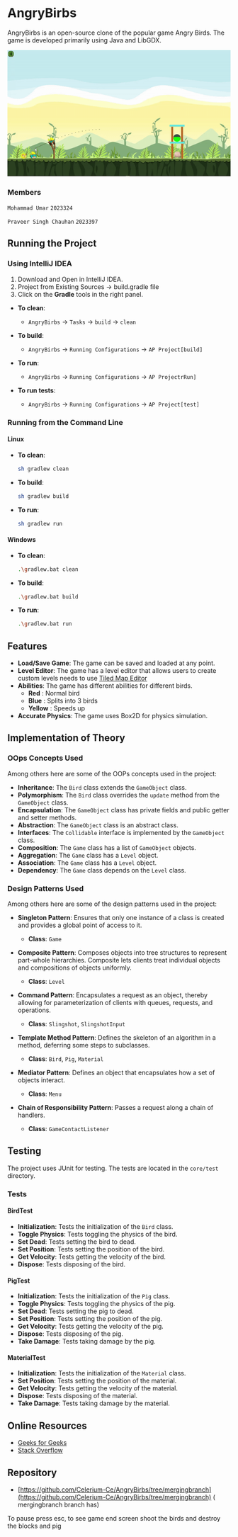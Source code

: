 # AngryBirbs

AngryBirbs is an open-source clone of the popular game Angry Birds. The game is developed primarily using Java and LibGDX.

![Gameplay GIF](https://github.com/Celerium-Ce/AngryBirbs/blob/mergingbranch/Media/gifdemo.gif)

### Members

`Mohammad Umar` `2023324`

`Praveer Singh Chauhan` `2023397`

## Running the Project

### Using IntelliJ IDEA

1. Download and Open in IntelliJ IDEA.
2. Project from Existing Sources -> build.gradle file
3. Click on the **Gradle** tools in the right panel.

- **To clean**:
   - `AngryBirbs` -> `Tasks` -> `build` -> `clean`

- **To build**:
    - `AngryBirbs` -> `Running Configurations` -> `AP Project[build]`

- **To run**:
    - `AngryBirbs` -> `Running Configurations` -> `AP ProjectrRun]`
  
- **To run tests**:
    - `AngryBirbs` -> `Running Configurations` -> `AP Project[test]`

### Running from the Command Line

#### Linux

- **To clean**:
  ```bash
  sh gradlew clean
  ```

- **To build**:
  ```bash
  sh gradlew build
  ```

- **To run**:
  ```bash
  sh gradlew run
  ```

#### Windows

- **To clean**:
  ```bash
  .\gradlew.bat clean
  ```

- **To build**:
  ```bash
  .\gradlew.bat build
  ```

- **To run**:
  ```bash
  .\gradlew.bat run
  ```

## Features

- **Load/Save Game**: The game can be saved and loaded at any point.
- **Level Editor**: The game has a level editor that allows users to create custom levels needs to use [Tiled Map Editor](https://www.mapeditor.org/)
- **Abilities**: The game has different abilities for different birds.
  - **Red** : Normal bird
  - **Blue** : Splits into 3 birds
  - **Yellow** : Speeds up
- **Accurate Physics**: The game uses Box2D for physics simulation.

## Implementation of Theory

### OOps Concepts Used

Among others here are some of the OOPs concepts used in the project:
- **Inheritance**: The `Bird` class extends the `GameObject` class.
- **Polymorphism**: The `Bird` class overrides the `update` method from the `GameObject` class.
- **Encapsulation**: The `GameObject` class has private fields and public getter and setter methods.
- **Abstraction**: The `GameObject` class is an abstract class.
- **Interfaces**: The `Collidable` interface is implemented by the `GameObject` class.
- **Composition**: The `Game` class has a list of `GameObject` objects.
- **Aggregation**: The `Game` class has a `Level` object.
- **Association**: The `Game` class has a `Level` object.
- **Dependency**: The `Game` class depends on the `Level` class.

### Design Patterns Used

Among others here are some of the design patterns used in the project:


- **Singleton Pattern**: Ensures that only one instance of a class is created and provides a global point of access to it.
    - **Class**: `Game`

- **Composite Pattern**: Composes objects into tree structures to represent part-whole hierarchies. Composite lets clients treat individual objects and compositions of objects uniformly.
    - **Class**: `Level`

- **Command Pattern**: Encapsulates a request as an object, thereby allowing for parameterization of clients with queues, requests, and operations.
    - **Class**: `Slingshot`, `SlingshotInput`

- **Template Method Pattern**: Defines the skeleton of an algorithm in a method, deferring some steps to subclasses.
    - **Class**: `Bird`, `Pig`, `Material`

- **Mediator Pattern**: Defines an object that encapsulates how a set of objects interact.
    - **Class**: `Menu`

- **Chain of Responsibility Pattern**: Passes a request along a chain of handlers.
    - **Class**: `GameContactListener`

## Testing

The project uses JUnit for testing. The tests are located in the `core/test` directory.
### Tests

#### BirdTest

- **Initialization**: Tests the initialization of the `Bird` class.
- **Toggle Physics**: Tests toggling the physics of the bird.
- **Set Dead**: Tests setting the bird to dead.
- **Set Position**: Tests setting the position of the bird.
- **Get Velocity**: Tests getting the velocity of the bird.
- **Dispose**: Tests disposing of the bird.

#### PigTest

- **Initialization**: Tests the initialization of the `Pig` class.
- **Toggle Physics**: Tests toggling the physics of the pig.
- **Set Dead**: Tests setting the pig to dead.
- **Set Position**: Tests setting the position of the pig.
- **Get Velocity**: Tests getting the velocity of the pig.
- **Dispose**: Tests disposing of the pig.
- **Take Damage**: Tests taking damage by the pig.

#### MaterialTest

- **Initialization**: Tests the initialization of the `Material` class.
- **Set Position**: Tests setting the position of the material.
- **Get Velocity**: Tests getting the velocity of the material.
- **Dispose**: Tests disposing of the material.
- **Take Damage**: Tests taking damage by the material.


## Online Resources

- [Geeks for Geeks](https://www.geeksforgeeks.org/)
- [Stack Overflow](https://stackoverflow.com/)

## Repository

- [https://github.com/Celerium-Ce/AngryBirbs/tree/mergingbranch](https://github.com/Celerium-Ce/AngryBirbs/tree/mergingbranch) ( mergingbranch branch has)



To pause press esc, to see game end screen shoot the birds and destroy the blocks and pig
